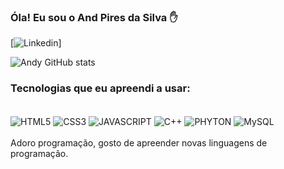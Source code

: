 ### Óla! Eu sou o And Pires da Silva ✋

[![Linkedin](https://img.shields.io/badge/LinkedIn-0077B5?style=for-the-badge&logo=linkedin&logoColor=white)]

![Andy GitHub stats](https://github-readme-stats.vercel.app/api?username=AndyPR&show_icons=true&theme=dracula)

### Tecnologias que eu apreendi a usar:
<div style="display: incline_block"><br/>
  <img align="center" alt="HTML5" src=https://img.shields.io/badge/HTML-239120?style=for-the-badge&logo=html5&logoColor=white />
  <img align="center" alt="CSS3" src="https://img.shields.io/badge/CSS-239120?&style=for-the-badge&logo=css3&logoColor=white" />
  <img align="center" alt="JAVASCRIPT" src="https://img.shields.io/badge/JavaScript-F7DF1E?style=for-the-badge&logo=javascript&logoColor=black" />
  <img align="center" alt="C++" src="https://img.shields.io/badge/C%2B%2B-00599C?style=for-the-badge&logo=c%2B%2B&logoColor=white" />
  <img align="center" alt="PHYTON" src="https://img.shields.io/badge/Python-14354C?style=for-the-badge&logo=python&logoColor=white" />
  <img align="center" alt="MySQL" src="https://img.shields.io/badge/MySQL-00000F?style=for-the-badge&logo=mysql&logoColor=white" />
</div><br/>
Adoro programação, gosto de apreender novas linguagens de programação.



